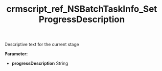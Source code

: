 ﻿---
title: crmscript_ref_NSBatchTaskInfo_SetProgressDescription
description: NSBatchTaskInfo.SetProgressDescription(String progressDescription)
intellisense: NSBatchTaskInfo.SetProgressDescription
keywords: NSBatchTaskInfo, GetProgressDescription
so.topic: reference
---

Descriptive text for the current stage

**Parameter:** 
 - **progressDescription** String


